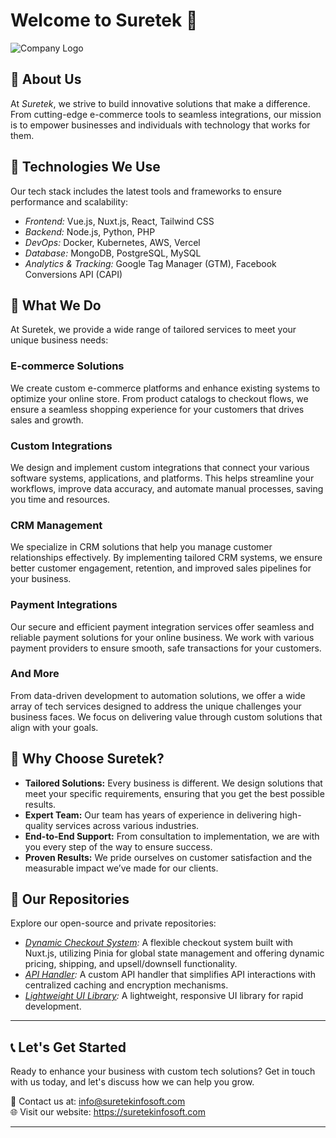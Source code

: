 # Welcome to Suretek 👋  

![Company Logo](https://suretekinfosoft.com/images/logo.png)  

## 🌟 About Us  

At *Suretek*, we strive to build innovative solutions that make a difference. From cutting-edge e-commerce tools to seamless integrations, our mission is to empower businesses and individuals with technology that works for them.  

## 🔧 Technologies We Use  

Our tech stack includes the latest tools and frameworks to ensure performance and scalability:  
- *Frontend:* Vue.js, Nuxt.js, React, Tailwind CSS  
- *Backend:* Node.js, Python, PHP  
- *DevOps:* Docker, Kubernetes, AWS, Vercel  
- *Database:* MongoDB, PostgreSQL, MySQL  
- *Analytics & Tracking:* Google Tag Manager (GTM), Facebook Conversions API (CAPI)  

## 🔧 What We Do

At Suretek, we provide a wide range of tailored services to meet your unique business needs:

### **E-commerce Solutions**
We create custom e-commerce platforms and enhance existing systems to optimize your online store. From product catalogs to checkout flows, we ensure a seamless shopping experience for your customers that drives sales and growth.

### **Custom Integrations**
We design and implement custom integrations that connect your various software systems, applications, and platforms. This helps streamline your workflows, improve data accuracy, and automate manual processes, saving you time and resources.

### **CRM Management**
We specialize in CRM solutions that help you manage customer relationships effectively. By implementing tailored CRM systems, we ensure better customer engagement, retention, and improved sales pipelines for your business.

### **Payment Integrations**
Our secure and efficient payment integration services offer seamless and reliable payment solutions for your online business. We work with various payment providers to ensure smooth, safe transactions for your customers.

### **And More**
From data-driven development to automation solutions, we offer a wide array of tech services designed to address the unique challenges your business faces. We focus on delivering value through custom solutions that align with your goals.

## 🚀 Why Choose Suretek?

- **Tailored Solutions:** Every business is different. We design solutions that meet your specific requirements, ensuring that you get the best possible results.
- **Expert Team:** Our team has years of experience in delivering high-quality services across various industries.
- **End-to-End Support:** From consultation to implementation, we are with you every step of the way to ensure success.
- **Proven Results:** We pride ourselves on customer satisfaction and the measurable impact we’ve made for our clients.

## 📂 Our Repositories  

Explore our open-source and private repositories:  
- *[Dynamic Checkout System](https://github.com/Suretek-Builds/nuxt3-dynamic-checkout):* A flexible checkout system built with Nuxt.js, utilizing Pinia for global state management and offering dynamic pricing, shipping, and upsell/downsell functionality.  
- *[API Handler](https://github.com/yourcompany/api-handler):* A custom API handler that simplifies API interactions with centralized caching and encryption mechanisms.  
- *[Lightweight UI Library](https://github.com/yourcompany/ui-library):* A lightweight, responsive UI library for rapid development.  

---  

## 📞 Let's Get Started

Ready to enhance your business with custom tech solutions? Get in touch with us today, and let's discuss how we can help you grow.

📧 Contact us at: info@suretekinfosoft.com  
🌐 Visit our website: https://suretekinfosoft.com

---
